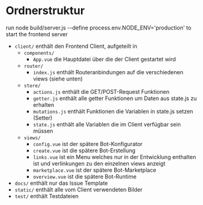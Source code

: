 # Ordnerstruktur

run node build/server.js --define process.env.NODE_ENV='production' to start the frontend server

- <code>client/</code> enthält den Frontend Client, aufgeteilt in
  - <code>components/</code>
    - <code>App.vue</code> die Hauptdatei über die der Client gestartet wird
  - <code>router/</code>
    - <code>index.js</code> enthält Routeranbindungen auf die verschiedenen views (siehe unten)
  - <code>store/</code>
    - <code>actions.js</code> enthält die GET/POST-Request Funktionen
    - <code>getter.js</code> enthält alle getter Funktionen um Daten aus state.js zu erhalten
    - <code>mutations.js</code> enthält Funktionen die Variablen in state.js setzen (Setter)
    - <code>state.js</code> enthält alle Variablen die im Client verfügbar sein müssen
  - <code>views/</code>
    - <code>config.vue</code> ist der spätere Bot-Konfigurator
    - <code>create.vue</code> ist die spätere Bot-Erstellung
    - <code>links.vue</code> ist ein Menu welches nur in der Entwicklung enthalten ist und verlinkungen zu den einzelnen views anzeigt
    - <code>marketplace.vue</code> ist der spätere Bot-Marketplace
    - <code>overview.vue</code> ist die spätere Bot-Runtime
- <code>docs/</code> enthält nur das Issue Template
- <code>static/</code> enthält alle vom Client verwendeten Bilder
- <code>test/</code> enthält Testdateien
